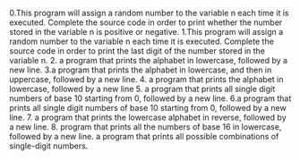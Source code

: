 0.This program will assign a random number to the variable n each time it is executed. Complete the source code in order to print whether the number stored in the variable n is positive or negative.
1.This program will assign a random number to the variable n each time it is executed. Complete the source code in order to print the last digit of the number stored in the variable n.
2. a program that prints the alphabet in lowercase, followed by a new line.
3.a program that prints the alphabet in lowercase, and then in uppercase, followed by a new line.
4. a program that prints the alphabet in lowercase, followed by a new line
5. a program that prints all single digit numbers of base 10 starting from 0, followed by a new line.
6.a program that prints all single digit numbers of base 10 starting from 0, followed by a new line.
7. a program that prints the lowercase alphabet in reverse, followed by a new line.
8.  program that prints all the numbers of base 16 in lowercase, followed by a new line.
 a program that prints all possible combinations of single-digit numbers.